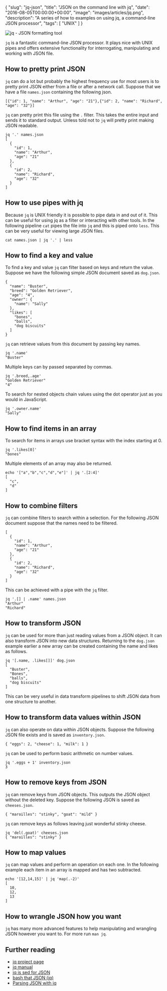 {
  "slug": "jq-json",
  "title": "JSON on the command line with jq",
  "date": "2016-08-05T00:00:00+00:00",
  "image": "images/articles/jq.png",
  "description": "A series of how to examples on using jq, a command-line JSON processor",
  "tags": [
    "UNIX"
  ]
}

![jq - JSON formatting tool][6]

`jq` is a fantastic command-line JSON processor. It plays nice with UNIX pipes and offers extensive functionality for interrogating, manipulating and working with JSON file. 

## How to pretty print JSON

`jq` can do a lot but probably the highest frequency use for most users is to pretty print JSON either from a file or after a network call. Suppose that we have a file `names.json` containing the following json.

    [{"id": 1, "name": "Arthur", "age": "21"},{"id": 2, "name": "Richard", "age": "32"}]

`jq` can pretty print this file using the `.` filter. This takes the entire input and sends it to standard output. Unless told not to `jq` will pretty print making JSON readable. 


    jq '.' names.json
    [
      {
        "id": 1,
        "name": "Arthur",
        "age": "21"
      },
      {
        "id": 2,
        "name": "Richard",
        "age": "32"
      }
    ]

## How to use pipes with jq

Because `jq` is UNIX friendly it is possible to pipe data in and out of it. This can be useful for using jq as a filter or interacting with other tools. In the following pipeline `cat` pipes the file into `jq` and this is piped onto `less`. This can be very useful for viewing large JSON files.

    cat names.json | jq '.' | less

## How to find a key and value

To find a key and value `jq` can filter based on keys and return the value. Suppose we have the following simple JSON document saved as `dog.json`.

    {
      "name": "Buster",
      "breed": "Golden Retriever",
      "age": "4",
      "owner": {
        "name": "Sally"
      },
      "likes": [
        "bones",
        "balls",
        "dog biscuits"
      ]
    }

`jq` can retrieve values from this document by passing key names.
    
    jq '.name'
    "Buster"

Multiple keys can by passed separated by commas.

    jq '.breed,.age'
    "Golden Retriever"
    "4" 

To search for nested objects chain values using the dot operator just as you would in JavaScript.
  
    jq '.owner.name'
    "Sally"

## How to find items in an array

To search for items in arrays use bracket syntax with the index starting at 0.

    jq '.likes[0]'
    "bones"

Multiple elements of an array may also be returned.

    echo '["a","b","c","d","e"]' | jq '.[2:4]'
    [
      "c",
      "d"
    ]

## How to combine filters

`jq` can combine filters to search within a selection. For the following JSON document suppose that the names need to be filtered. 

    [
      {
        "id": 1,
        "name": "Arthur",
        "age": "21"
      },
      {
        "id": 2,
        "name": "Richard",
        "age": "32"
      }
    ]

This can be achieved with a pipe with the `jq` filter.

    jq '.[] | .name' names.json
    "Arthur"
    "Richard"

## How to transform JSON

`jq` can be used for more than just reading values from a JSON object. It can also transform JSON into new data structures. Returning to the `dog.json` example earlier a new array can be created containing the name and likes as follows.

    jq '[.name, .likes[]]' dog.json
    [
      "Buster",
      "Bones",
      "balls",
      "dog biscuits"
    ]

This can be very useful in data transform pipelines to shift JSON data from one structure to another. 

## How to transform data values within JSON

`jq` can also operate on data within JSON objects. Suppose the following JSON file exists and is saved as `inventory.json`.

    { "eggs": 2, "cheese": 1, "milk": 1 }

`jq` can be used to perform basic arithmetic on number values. 

    jq '.eggs + 1' inventory.json
    3

## How to remove keys from JSON

`jq` can remove keys from JSON objects. This outputs the JSON object without the deleted key. Suppose the following JSON is saved as `cheeses.json`.
  
    { "maroilles": "stinky", "goat": "mild" }

`jq` can remove keys as follows leaving just wonderful stinky cheese.

    jq 'del(.goat)' cheeses.json
    { "maroilles": "stinky" }
    
    
## How to map values

`jq` can map values and perform an operation on each one. In the following example each item in an array is mapped and has two subtracted.

    echo '[12,14,15]' | jq 'map(.-2)'
    [
      10,
      12,
      13
    ]

## How to wrangle JSON how you want

`jq` has many more advanced features to help manipulating and wrangling JSON however you want to. For more run `man jq`.

## Further reading

* [jq project page][1]
* [jq manual][5]
* [jq is sed for JSON][2]
* [bash that JSON (jq)][3]
* [Parsing JSON with jq][4]

[1]: https://stedolan.github.io/jq/
[2]: https://robots.thoughtbot.com/jq-is-sed-for-json
[3]: http://blog.librato.com/posts/jq-json
[4]: http://www.compciv.org/recipes/cli/jq-for-parsing-json/
[5]: https://stedolan.github.io/jq/manual/
[6]: /images/articles/jq.png
